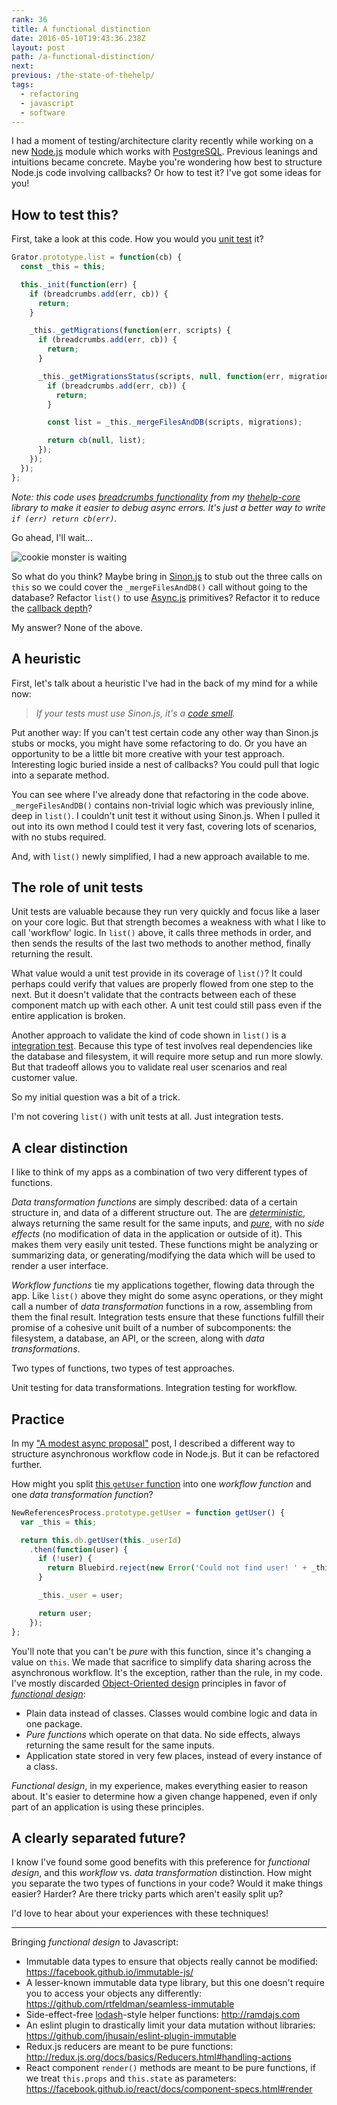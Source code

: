 ```yaml
---
rank: 36
title: A functional distinction
date: 2016-05-10T19:43:36.238Z
layout: post
path: /a-functional-distinction/
next:
previous: /the-state-of-thehelp/
tags:
  - refactoring
  - javascript
  - software
---
```


I had a moment of testing/architecture clarity recently while working on a new [Node.js](https://nodejs.org/) module which works with [PostgreSQL](http://www.postgresql.org/). Previous leanings and intuitions became concrete. Maybe you're wondering how best to structure Node.js code involving callbacks? Or how to test it? I've got some ideas for you!

<div class='fold'></div>

## How to test this?

First, take a look at this code. How you would you [unit test](https://en.wikipedia.org/wiki/Unit_testing) it?

```javascript
Grator.prototype.list = function(cb) {
  const _this = this;

  this._init(function(err) {
    if (breadcrumbs.add(err, cb)) {
      return;
    }

    _this._getMigrations(function(err, scripts) {
      if (breadcrumbs.add(err, cb)) {
        return;
      }

      _this._getMigrationsStatus(scripts, null, function(err, migrations) {
        if (breadcrumbs.add(err, cb)) {
          return;
        }

        const list = _this._mergeFilesAndDB(scripts, migrations);

        return cb(null, list);
      });
    });
  });
};
```

_Note: this code uses [breadcrumbs functionality](https://github.com/thehelp/core/blob/master/src/both/thehelp-core/breadcrumbs.js#L46) from my [thehelp-core](https://github.com/thehelp/core) library to make it easier to debug async errors. It's just a better way to write `if (err) return cb(err)`._

Go ahead, I'll wait...

![cookie monster is waiting](https://static.sinap.ps/blog/2016/04_apr/functional/cookie-monster-waiting.gif)

So what do you think? Maybe bring in [Sinon.js](http://sinonjs.org/) to stub out the three calls on `this` so we could cover the `_mergeFilesAndDB()` call without going to the database? Refactor `list()` to use [Async.js](https://github.com/caolan/async) primitives? Refactor it to reduce the [callback depth](http://eslint.org/docs/rules/max-nested-callbacks)?

My answer? None of the above.

## A heuristic

First, let's talk about a heuristic I've had in the back of my mind for a while now:

> _If your tests must use Sinon.js, it's a [code smell](https://en.wikipedia.org/wiki/Code_smell)._

Put another way: If you can't test certain code any other way than Sinon.js stubs or mocks, you might have some refactoring to do. Or you have an opportunity to be a little bit more creative with your test approach. Interesting logic buried inside a nest of callbacks? You could pull that logic into a separate method.

You can see where I've already done that refactoring in the code above. `_mergeFilesAndDB()` contains non-trivial logic which was previously inline, deep in `list()`. I couldn't unit test it without using Sinon.js. When I pulled it out into its own method I could test it very fast, covering lots of scenarios, with no stubs required.

And, with `list()` newly simplified, I had a new approach available to me.

## The role of unit tests

Unit tests are valuable because they run very quickly and focus like a laser on your core logic. But that strength becomes a weakness with what I like to call 'workflow' logic. In `list()` above, it calls three methods in order, and then sends the results of the last two methods to another method, finally returning the result.

What value would a unit test provide in its coverage of `list()`? It could perhaps could verify that values are properly flowed from one step to the next. But it doesn't validate that the contracts between each of these component match up with each other. A unit test could still pass even if the entire application is broken.

Another approach to validate the kind of code shown in `list()` is a [integration test](https://en.wikipedia.org/wiki/Integration_testing). Because this type of test involves real dependencies like the database and filesystem, it will require more setup and run more slowly. But that tradeoff allows you to validate real user scenarios and real customer value.

So my initial question was a bit of a trick.

I'm not covering `list()` with unit tests at all. Just integration tests.

## A clear distinction

I like to think of my apps as a combination of two very different types of functions.

_Data transformation functions_ are simply described: data of a certain structure in, and data of a different structure out. The are _[deterministic](https://en.wikipedia.org/wiki/Deterministic_system)_, always returning the same result for the same inputs, and _[pure](https://en.wikipedia.org/wiki/Pure_function)_, with no _side effects_ (no modification of data in the application or outside of it). This makes them very easily unit tested. These functions might be analyzing or summarizing data, or generating/modifying the data which will be used to render a user interface.

_Workflow functions_ tie my applications together, flowing data through the app. Like `list()` above they might do some async operations, or they might call a number of _data transformation_ functions in a row, assembling from them the final result. Integration tests ensure that these functions fulfill their promise of a cohesive unit built of a number of subcomponents: the filesystem, a database, an API, or the screen, along with _data transformations_.

Two types of functions, two types of test approaches.

Unit testing for data transformations. Integration testing for workflow.

## Practice

In my ["A modest async proposal"](/a-modest-async-proposal/) post, I described a different way to structure asynchronous workflow code in Node.js. But it can be refactored further.

How might you split [this `getUser` function](https://github.com/scottnonnenberg/blog-code/blob/2b76dc92c817b1b4a69c3bababdef007b1466c03/a-modest-async-proposal/05.%20promise%20refactored.js#L48) into one _workflow function_ and one _data transformation function_?

```javascript
NewReferencesProcess.prototype.getUser = function getUser() {
  var _this = this;

  return this.db.getUser(this._userId)
    .then(function(user) {
      if (!user) {
        return Bluebird.reject(new Error('Could not find user! ' + _this._userId));
      }

      _this._user = user;

      return user;
    });
};
```

You'll note that you can't be _pure_ with this function, since it's changing a value on `this`. We made that sacrifice to simplify data sharing across the asynchronous workflow. It's the exception, rather than the rule, in my code. I've mostly discarded [Object-Oriented design](https://en.wikipedia.org/wiki/Object-oriented_programming) principles in favor of _[functional design](https://en.wikipedia.org/wiki/Functional_design)_:

* Plain data instead of classes. Classes would combine logic and data in one package.
* _Pure functions_ which operate on that data. No side effects, always returning the same result for the same inputs.
* Application state stored in very few places, instead of every instance of a class.

_Functional design_, in my experience, makes everything easier to reason about. It's easier to determine how a given change happened, even if only part of an application is using these principles.

## A clearly separated future?

I know I've found some good benefits with this preference for _functional design_, and this _workflow_ vs. _data transformation_ distinction. How might you separate the two types of functions in your code? Would it make things easier? Harder? Are there tricky parts which aren't easily split up?

I'd love to hear about your experiences with these techniques!

---

Bringing _functional design_ to Javascript:

* Immutable data types to ensure that objects really cannot be modified: https://facebook.github.io/immutable-js/
* A lesser-known immutable data type library, but this one doesn't require you to access your objects any differently: https://github.com/rtfeldman/seamless-immutable
* Side-effect-free [lodash](https://lodash.com/)-style helper functions: http://ramdajs.com
* An eslint plugin to drastically limit your data mutation without libraries: https://github.com/jhusain/eslint-plugin-immutable
* Redux.js reducers are meant to be pure functions: http://redux.js.org/docs/basics/Reducers.html#handling-actions
* React component `render()` methods are meant to be pure functions, if we treat `this.props` and `this.state` as parameters: https://facebook.github.io/react/docs/component-specs.html#render

